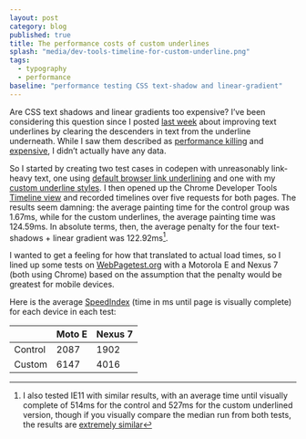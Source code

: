 ```yaml
---
layout: post
category: blog
published: true
title: The performance costs of custom underlines
splash: "media/dev-tools-timeline-for-custom-underline.png"
tags: 
  - typography
  - performance
baseline: "performance testing CSS text-shadow and linear-gradient"
---
```


Are CSS text shadows and linear gradients too expensive? I’ve been considering this question since I posted [last week][underline-post] about improving text underlines by clearing the descenders in text from the underline underneath. While I saw them described as [performance killing][post-comment] and [expensive][medium], I didn’t actually have any data.

So I started by creating two test cases in codepen with unreasonably link-heavy text, one using [default browser link underlining][test-control] and one with my [custom underline styles][test-custom]. I then opened up the Chrome Developer Tools [Timeline view][] and recorded timelines over five requests for both pages. The results seem damning: the average painting time for the control group was 1.67ms, while for the custom underlines, the average painting time was 124.59ms. In absolute terms, then, the average penalty for the four text-shadows + linear gradient was 122.92ms[^1].

I wanted to get a feeling for how that translated to actual load times, so I lined up some tests on [WebPagetest.org][] with a Motorola E and Nexus 7 (both using Chrome) based on the assumption that the penalty would be greatest for mobile devices.

Here is the average [SpeedIndex][] (time in ms until page is visually complete) for each device in each test:

|   | Moto E | Nexus 7 |
|---|--------|---------|
| Control | 2087 | 1902 |
| Custom  | 6147 | 4016 |

[^1]: I also tested IE11 with similar results, with an average time until visually complete of 514ms for the control and 527ms for the custom underlined version, though if you visually compare the median run from both tests, the results are [extremely similar][ie11-visual-comparison]

[underline-post]: http://www.acusti.ca/blog/2014/11/28/towards-a-more-perfect-link-underline/
[post-comment]: http://www.acusti.ca/blog/2014/11/28/towards-a-more-perfect-link-underline/#comment-1722135447
[medium]: https://medium.com/designing-medium/crafting-link-underlines-on-medium-7c03a9274f9#26b3
[Timeline view]: https://developer.chrome.com/devtools/docs/timeline
[test-control]: http://s.codepen.io/acusti/debug/dPGOyd
[test-custom]: http://s.codepen.io/acusti/debug/myVOvN
[WebPagetest.org]: http://www.webpagetest.org/
[control-moto-e]: http://www.webpagetest.org/result/141208_VF_65A/
[SpeedIndex]: https://sites.google.com/a/webpagetest.org/docs/using-webpagetest/metrics/speed-index

[ie11-visual-comparison]: http://www.webpagetest.org/video/compare.php?tests=141211_FQ_8QA,141211_S3_8Q6,141211_26_8Q1